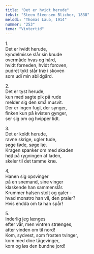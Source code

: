 ```yaml
---
title: "Det er hvidt herude"
tekst: "Steen Steensen Blicher, 1838"
melodi: "Thomas Laub, 1914"
nummer: "253"
tema: "Vintertid"
---
```

1.<br>
Det er hvidt herude,<br>
kyndelmisse slår sin knude<br>
overmåde hvas og hård,<br>
hvidt forneden, hvidt foroven,<br>
pudret tykt står træ i skoven<br>
som udi min abildgård.<br>

2.<br>
Det er tyst herude,<br>
kun med sagte pik på rude<br>
melder sig den små musvit.<br>
Der er ingen fugl, der synger,<br>
finken kun på kvisten gynger,<br>
ser sig om og hvipper lidt.<br>

3.<br>
Det er koldt herude,<br>
ravne skrige, ugler tude,<br>
søge føde, søge læ.<br>
Kragen spanker om med skaden<br>
højt på rygningen af laden,<br>
skeler til det tamme kræ.<br>

4.<br>
Hanen sig opsvinger<br>
på en snemand, sine vinger<br>
klaskende han sammenslår.<br>
Krummer halsen stolt og galer -<br>
hvad monstro han vil, den praler?<br>
Hvis endda om tø han spår!<br>

5.<br>
Inderlig jeg længes<br>
efter vår, men vintren strænges,<br>
atter vinden om til nord!<br>
Kom, sydvest, som frosten tvinger,<br>
kom med dine tågevinger,<br>
kom og løs den bundne jord!<br>

